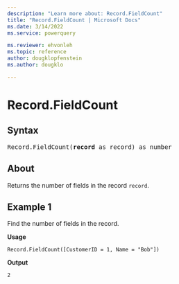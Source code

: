 ```yaml
---
description: "Learn more about: Record.FieldCount"
title: "Record.FieldCount | Microsoft Docs"
ms.date: 3/14/2022
ms.service: powerquery

ms.reviewer: ehvonleh
ms.topic: reference
author: dougklopfenstein
ms.author: dougklo

---
```

# Record.FieldCount

## Syntax

<pre>
Record.FieldCount(<b>record</b> as record) as number 
</pre>
  
## About

Returns the number of fields in the record `record`.

## Example 1

Find the number of fields in the record.

**Usage**

```powerquery-m
Record.FieldCount([CustomerID = 1, Name = "Bob"])
```

**Output**

`2`
